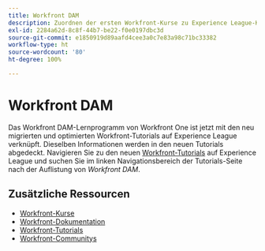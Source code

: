 ```yaml
---
title: Workfront DAM
description: Zuordnen der ersten Workfront-Kurse zu Experience League-Kursen
exl-id: 2284a62d-8c8f-44b7-be22-f0e0197dbc3d
source-git-commit: e1850919d89aafd4cee3a0c7e83a98c71bc33382
workflow-type: ht
source-wordcount: '80'
ht-degree: 100%

---
```


# Workfront DAM

Das Workfront DAM-Lernprogramm von Workfront One ist jetzt mit den neu migrierten und optimierten Workfront-Tutorials auf Experience League verknüpft.  Dieselben Informationen werden in den neuen Tutorials abgedeckt. Navigieren Sie zu den neuen [Workfront-Tutorials](https://experienceleague.adobe.com/docs/workfront-learn/tutorials-workfront/home.html?lang=de) auf Experience League und suchen Sie im linken Navigationsbereich der Tutorials-Seite nach der Auflistung von *Workfront DAM*.

## Zusätzliche Ressourcen

* [Workfront-Kurse](https://experienceleague.adobe.com/?lang=de&amp;Solution=Workfront#courses)
* [Workfront-Dokumentation](https://experienceleague.adobe.com/docs/workfront.html?lang=de)
* [Workfront-Tutorials](https://experienceleague.adobe.com/docs/workfront-learn/tutorials-workfront/home.html?lang=de)
* [Workfront-Communitys](https://experienceleaguecommunities.adobe.com/t5/workfront/ct-p/workfront)
